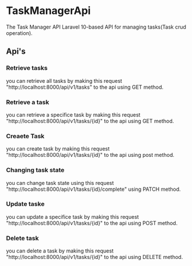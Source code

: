 # TaskManagerApi
The Task Manager API Laravel 10-based API for managing tasks(Task crud operation).

 
## Api's
 ### Retrieve tasks
 you can retrieve all tasks by making this request "http://localhost:8000/api/v1/tasks" to the api using GET method.
 ### Retrieve a task
 you can retrieve a specifice task by making this request "http://localhost:8000/api/v1/tasks/{id}" to the api using GET method.
 ### Creaete Task
 you can create task by making this request "http://localhost:8000/api/v1/tasks/{id}" to the api using post method.
 ### Changing task state
 you can change task state using this request "http://localhost:8000/api/v1/tasks/{id}/complete" using PATCH method.
 ### Update taske
 you can update a specifice task by making this request "http://localhost:8000/api/v1/tasks/{id}" to the api using POST method.
 ### Delete task
 you can delete a task by making this request "http://localhost:8000/api/v1/tasks/{id}" to the api using DELETE method.
